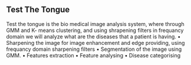 Test The Tongue
-------------------------------------------------------------------------------------------------
Test the tongue is the bio medical image analysis system, where through GMM and K- means clustering, 
and using shrapening filters in frequancy domain we will analyze what are the diseases that a patient is having.
• Sharpening the image for image enhancement and edge providing, using frequancy domain sharpening filters
• Segmentation of the image using GMM.
• Features extraction
• Feature analysing
• Disease categorising
